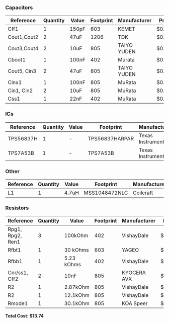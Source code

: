 ### Capacitors

| Reference         | Quantity | Value | Footprint | Manufacturer | Price  | Total  | Link |
|------------------|----------|--------|-----------|--------------|--------|--------|------|
| Cff1             | 1        | 150pF  | 603       | KEMET        | $0.100 | $0.10  | [Link](https://cz.mouser.com/ProductDetail/Coilcraft/MSS1048-472NLC?qs=zCSbvcPd3pYtZ57pXl6AJA==) |
| Cout1,Cout2      | 2        | 47uF   | 1206      | TDK          | $0.871 | $1.74  | [Link](https://cz.mouser.com/ProductDetail/TDK/C3216X5R1E476M160AC?qs=NRhsANhppD%252BqapdVvBvu4Q==&srsltid=AfmBOor88IGo2mjg-f-txSOgmiz3VlLcC2h3cQ0RLT6DnEcd4U3pO5sj) |
| Cout3,Cout4      | 2        | 10uF   | 805       | TAIYO YUDEN  | $0.271 | $0.54  | [Link](https://cz.mouser.com/ProductDetail/TAIYO-YUDEN/TMK212BBJ106MGHT?qs=sBf/b4nBSlfab8x4Ir6OCA==) |
| Cboot1           | 1        | 100nF  | 402       | Murata       | $0.100 | $0.10  | [Link](https://cz.mouser.com/ProductDetail/Murata-Electronics/GRM155R71C104KA88D?qs=8YPuuxuUzMJKePo9sU3A2g%3D%3D&utm_id=9873308831&utm_source=google&utm_medium=cpc&utm_marketing_tactic=emeacorp&gad_source=1&gclid=CjwKCAjw-qi_BhBxEiwAkxvbkJHtv_fnE6-DNd9ofbrwdIR4ar) |
| Cout5, Cin3      | 2        | 47uF   | 805       | TAIYO YUDEN  | $0.731 | $1.46  | [Link](https://cz.mouser.com/ProductDetail/TAIYO-YUDEN/MLASL21GBB5476MTNA01?qs=tlsG/Ow5FFgOkGqgSpO4Uw==) |
| Cinx1            | 1        | 100nF  | 805       | MuRata       | $0.311 | $0.31  | [Link](https://cz.mouser.com/ProductDetail/Murata-Electronics/GCM21BR71H104KA37L?qs=HH0X151LQklyB3m9dD31Bw%3D%3D) |
| Cin1, Cin2       | 2        | 10uF   | 805       | MuRata       | $0.151 | $0.30  | [Link](https://cz.mouser.com/ProductDetail/Murata-Electronics/GRM21BR61E106MA73L?qs=2W5sgKM%2F371odLMyCilkag%3D%3D&utm_id=9873308831&utm_source=google&utm_medium=cpc&utm_marketing_tactic=emeacorp&gad_source=1&gclid=CjwKCAjw-qi_BhBxEiwAkxvbkB1r2SfjgGCUguh6nqfyVJQ4) |
| Css1             | 1        | 22nF   | 402       | MuRata       | $0.100 | $0.10  | [Link](https://rb.gy/cotiv2) |

### ICs

| Reference   | Quantity | Value | Footprint         | Manufacturer       | Price  | Total  | Link |
|-------------|----------|--------|--------------------|--------------------|--------|--------|------|
| TPS56837H   | 1        | -      | TPS56837HARPAR     | Texas Instruments  | $2.061 | $2.06  | [Link](https://www.ti.com/product/TPS56837H#all) |
| TPS7A53B    | 1        | -      | TPS7A53B           | Texas Instruments  | $2.404 | $2.40  | [Link](https://www.ti.com/product/TPS7A53B) |

### Other

| Reference | Quantity | Value | Footprint      | Manufacturer | Price  | Total  | Link |
|-----------|----------|--------|----------------|--------------|--------|--------|------|
| L1        | 1        | 4.7uH  | MSS1048472NLC | Coilcraft    | $2.990 | $2.99  | [Link](Link ) |

### Resistors

| Reference                | Quantity | Value     | Footprint | Manufacturer | Price  | Total  | Link |
|--------------------------|----------|-----------|-----------|--------------|--------|--------|------|
| Rpg1, Rpg2, Ren1         | 3        | 100kOhm   | 402       | VishayDale   | $0.100 | $0.30  | [Link](https://rb.gy/v3w84l) |
| Rfbt1                    | 1        | 30 kOhms  | 603       | YAGEO        | $0.111 | $0.11  | [Link](Link) |
| Rfbb1                    | 1        | 5.23 kOhms| 402       | VishayDale   | $0.100 | $0.10  | [Link](Link) |
| Cnr/ss1, Cff2            | 2        | 10nF      | 805       | KYOCERA AVX  | $0.340 | $0.68  | [Link](Link) |
| R2                       | 1        | 2.87kOhm  | 805       | VishayDale   | $0.100 | $0.10  | [Link](Link) |
| R2                       | 1        | 12.1kOhm  | 805       | VishayDale   | $0.100 | $0.10  | [Link](Link) |
| Rmode1                   | 1        | 30.1kOhm  | 805       | KOA Speer    | $0.233 | $0.23  | [Link](Link) |

**Total Cost: $13.74**
